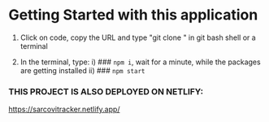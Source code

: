 # Getting Started with this application

1. Click on code, copy the URL and type "git clone <URL>" in git bash shell or a terminal

2. In the terminal, type:
                   i) ### `npm i`,
wait for a minute, while the packages are getting installed
                  ii) ### `npm start`



### THIS PROJECT IS ALSO DEPLOYED ON NETLIFY:

https://sarcovitracker.netlify.app/

